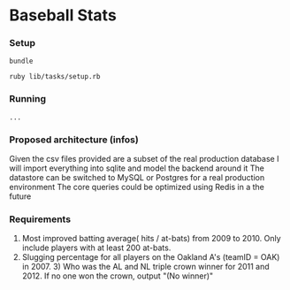 # Baseball Stats

### Setup
    
    bundle

    ruby lib/tasks/setup.rb


### Running

    ...
    


### Proposed architecture (infos)

Given the csv files provided are a subset of the real production database
I will import everything into sqlite and model the backend around it
The datastore can be switched to MySQL or Postgres for a real production environment
The core queries could be optimized using Redis in a the future 


### Requirements

1) Most improved batting average( hits / at-bats) from 2009 to 2010. Only include players with at least 200 at-bats.
2) Slugging percentage for all players on the Oakland A's (teamID = OAK) in 2007. 3) Who was the AL and NL triple crown winner for 2011 and 2012. If no one won the crown, output "(No winner)"

